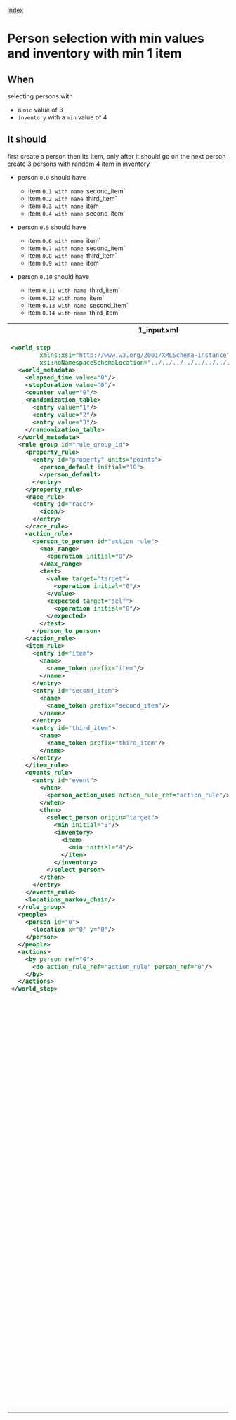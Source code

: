 [Index](./index.md)
# Person selection with min values and inventory with min 1 item
## When

selecting persons with
  - a `min` value of 3
  - `inventory` with a `min` value of 4

## It should
first create a person then its item, only after it should go on the next person
create 3 persons with random 4 item in inventory
  - person `0.0` should have
    - item `0.1 with name `second_item`
    - item `0.2 with name `third_item`
    - item `0.3 with name `item`
    - item `0.4 with name `second_item`

  - person `0.5` should have
    - item `0.6 with name `item`
    - item `0.7 with name `second_item`
    - item `0.8 with name `third_item`
    - item `0.9 with name `item`

  - person `0.10` should have
    - item `0.11 with name `third_item`
    - item `0.12 with name `item`
    - item `0.13 with name `second_item`
    - item `0.14 with name `third_item`
<table>
<tr>
<th>1_input.xml</th>
<th>2_expected.xml</th>
</tr>
<tr>
<td style="vertical-align:top">
  
```xml
<world_step
        xmlns:xsi="http://www.w3.org/2001/XMLSchema-instance"
        xsi:noNamespaceSchemaLocation="../../../../../../../../../world_step.xsd">
  <world_metadata>
    <elapsed_time value="0"/>
    <stepDuration value="0"/>
    <counter value="0"/>
    <randomization_table>
      <entry value="1"/>
      <entry value="2"/>
      <entry value="3"/>
    </randomization_table>
  </world_metadata>
  <rule_group id="rule_group_id">
    <property_rule>
      <entry id="property" units="points">
        <person_default initial="10">
        </person_default>
      </entry>
    </property_rule>
    <race_rule>
      <entry id="race">
        <icon/>
      </entry>
    </race_rule>
    <action_rule>
      <person_to_person id="action_rule">
        <max_range>
          <operation initial="0"/>
        </max_range>
        <test>
          <value target="target">
            <operation initial="0"/>
          </value>
          <expected target="self">
            <operation initial="0"/>
          </expected>
        </test>
      </person_to_person>
    </action_rule>
    <item_rule>
      <entry id="item">
        <name>
          <name_token prefix="item"/>
        </name>
      </entry>
      <entry id="second_item">
        <name>
          <name_token prefix="second_item"/>
        </name>
      </entry>
      <entry id="third_item">
        <name>
          <name_token prefix="third_item"/>
        </name>
      </entry>
    </item_rule>
    <events_rule>
      <entry id="event">
        <when>
          <person_action_used action_rule_ref="action_rule"/>
        </when>
        <then>
          <select_person origin="target">
            <min initial="3"/>
            <inventory>
              <item>
                <min initial="4"/>
              </item>
            </inventory>
          </select_person>
        </then>
      </entry>
    </events_rule>
    <locations_markov_chain/>
  </rule_group>
  <people>
    <person id="0">
      <location x="0" y="0"/>
    </person>
  </people>
  <actions>
    <by person_ref="0">
      <do action_rule_ref="action_rule" person_ref="0"/>
    </by>
  </actions>
</world_step>
```
  
</td>
<td style="vertical-align:top">

```xml
<world_step xmlns:xsi="http://www.w3.org/2001/XMLSchema-instance"
            xsi:noNamespaceSchemaLocation="../../../../../../../../../world_step.xsd">
  <world_metadata>
    <elapsed_time value="0"/>
    <stepDuration value="0"/>
    <counter value="15"/>
    <randomization_table>
      <entry value="2"/>
      <entry value="3"/>
      <entry value="1"/>
    </randomization_table>
  </world_metadata>
  <rule_group id="rule_group_id">
    <property_rule>
      <entry id="property" units="points">
        <person_default initial="10"/>
      </entry>
    </property_rule>
    <race_rule>
      <entry id="race">
        <icon/>
      </entry>
    </race_rule>
    <action_rule>
      <person_to_person id="action_rule">
        <max_range>
          <operation initial="0"/>
        </max_range>
        <test>
          <value target="target">
            <operation initial="0"/>
          </value>
          <expected target="self">
            <operation initial="0"/>
          </expected>
        </test>
      </person_to_person>
    </action_rule>
    <item_rule>
      <entry id="item">
        <name>
          <name_token prefix="item"/>
        </name>
      </entry>
      <entry id="second_item">
        <name>
          <name_token prefix="second_item"/>
        </name>
      </entry>
      <entry id="third_item">
        <name>
          <name_token prefix="third_item"/>
        </name>
      </entry>
    </item_rule>
    <events_rule>
      <entry id="event">
        <when>
          <person_action_used action_rule_ref="action_rule"/>
        </when>
        <then>
          <select_person origin="target">
            <min initial="3"/>
            <inventory>
              <item>
                <min initial="4"/>
              </item>
            </inventory>
          </select_person>
        </then>
      </entry>
    </events_rule>
    <locations_markov_chain/>
  </rule_group>
  <people>
    <person id="0">
      <location x="0" y="0"/>
      <classifications/>
    </person>
    <person id="0.0">
      <race race_rule_ref="race"/>
      <location x="0" y="0"/>
      <properties/>
      <inventory>
        <item id="0.1" name="second_item">
          <properties/>
        </item>
        <item id="0.2" name="third_item">
          <properties/>
        </item>
        <item id="0.3" name="item">
          <properties/>
        </item>
        <item id="0.4" name="second_item">
          <properties/>
        </item>
      </inventory>
      <classifications/>
    </person>
    <person id="0.5">
      <race race_rule_ref="race"/>
      <location x="0" y="0"/>
      <properties/>
      <inventory>
        <item id="0.6" name="item">
          <properties/>
        </item>
        <item id="0.7" name="second_item">
          <properties/>
        </item>
        <item id="0.8" name="third_item">
          <properties/>
        </item>
        <item id="0.9" name="item">
          <properties/>
        </item>
      </inventory>
      <classifications/>
    </person>
    <person id="0.10">
      <race race_rule_ref="race"/>
      <location x="0" y="0"/>
      <properties/>
      <inventory>
        <item id="0.11" name="third_item">
          <properties/>
        </item>
        <item id="0.12" name="item">
          <properties/>
        </item>
        <item id="0.13" name="second_item">
          <properties/>
        </item>
        <item id="0.14" name="third_item">
          <properties/>
        </item>
      </inventory>
      <classifications/>
    </person>
  </people>
  <actions/>
</world_step>
```

</td>
</tr>
</table>
